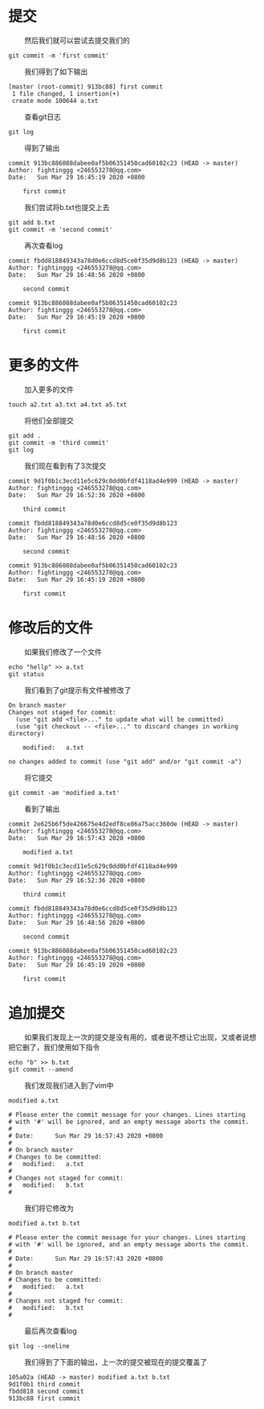 
# 提交
&emsp;&emsp; 然后我们就可以尝试去提交我们的
```
git commit -m 'first commit'
```
&emsp;&emsp; 我们得到了如下输出
```
[master (root-commit) 913bc88] first commit
 1 file changed, 1 insertion(+)
 create mode 100644 a.txt
```
&emsp;&emsp; 查看git日志
```
git log
```

<!---more-->
&emsp;&emsp; 得到了输出
```
commit 913bc886088dabee0af5b06351450cad60102c23 (HEAD -> master)
Author: fightinggg <246553278@qq.com>
Date:   Sun Mar 29 16:45:19 2020 +0800

    first commit
```
&emsp;&emsp; 我们尝试将b.txt也提交上去
```
git add b.txt
git commit -m 'second commit'
```
&emsp;&emsp; 再次查看log
```
commit fbdd818849343a78d0e6ccd8d5ce0f35d9d8b123 (HEAD -> master)
Author: fightinggg <246553278@qq.com>
Date:   Sun Mar 29 16:48:56 2020 +0800

    second commit

commit 913bc886088dabee0af5b06351450cad60102c23
Author: fightinggg <246553278@qq.com>
Date:   Sun Mar 29 16:45:19 2020 +0800

    first commit
```
# 更多的文件
&emsp;&emsp; 加入更多的文件
```
touch a2.txt a3.txt a4.txt a5.txt
```
&emsp;&emsp; 将他们全部提交
```
git add .
git commit -m 'third commit'
git log
```
&emsp;&emsp; 我们现在看到有了3次提交
```
commit 9d1f0b1c3ecd11e5c629c0dd0bfdf4118ad4e999 (HEAD -> master)
Author: fightinggg <246553278@qq.com>
Date:   Sun Mar 29 16:52:36 2020 +0800

    third commit

commit fbdd818849343a78d0e6ccd8d5ce0f35d9d8b123
Author: fightinggg <246553278@qq.com>
Date:   Sun Mar 29 16:48:56 2020 +0800

    second commit

commit 913bc886088dabee0af5b06351450cad60102c23
Author: fightinggg <246553278@qq.com>
Date:   Sun Mar 29 16:45:19 2020 +0800

    first commit
```

# 修改后的文件
&emsp;&emsp; 如果我们修改了一个文件
```
echo "hellp" >> a.txt
git status
```
&emsp;&emsp; 我们看到了git提示有文件被修改了
```
On branch master
Changes not staged for commit:
  (use "git add <file>..." to update what will be committed)
  (use "git checkout -- <file>..." to discard changes in working directory)

	modified:   a.txt

no changes added to commit (use "git add" and/or "git commit -a")
```
&emsp;&emsp; 将它提交
```
git commit -am 'modified a.txt'
```
&emsp;&emsp; 看到了输出
```
commit 2e625b6f5de426675e4d2edf8ce86a75acc360de (HEAD -> master)
Author: fightinggg <246553278@qq.com>
Date:   Sun Mar 29 16:57:43 2020 +0800

    modified a.txt

commit 9d1f0b1c3ecd11e5c629c0dd0bfdf4118ad4e999
Author: fightinggg <246553278@qq.com>
Date:   Sun Mar 29 16:52:36 2020 +0800

    third commit

commit fbdd818849343a78d0e6ccd8d5ce0f35d9d8b123
Author: fightinggg <246553278@qq.com>
Date:   Sun Mar 29 16:48:56 2020 +0800

    second commit

commit 913bc886088dabee0af5b06351450cad60102c23
Author: fightinggg <246553278@qq.com>
Date:   Sun Mar 29 16:45:19 2020 +0800

    first commit
```

# 追加提交
&emsp;&emsp; 如果我们发现上一次的提交是没有用的，或者说不想让它出现，又或者说想把它删了，我们使用如下指令
```
echo "b" >> b.txt
git commit --amend
```
&emsp;&emsp; 我们发现我们进入到了vim中
```
modified a.txt

# Please enter the commit message for your changes. Lines starting
# with '#' will be ignored, and an empty message aborts the commit.
#
# Date:      Sun Mar 29 16:57:43 2020 +0800
#
# On branch master
# Changes to be committed:
#	modified:   a.txt
#
# Changes not staged for commit:
#	modified:   b.txt
#
```
&emsp;&emsp; 我们将它修改为
```
modified a.txt b.txt

# Please enter the commit message for your changes. Lines starting
# with '#' will be ignored, and an empty message aborts the commit.
#
# Date:      Sun Mar 29 16:57:43 2020 +0800
#
# On branch master
# Changes to be committed:
#	modified:   a.txt
#
# Changes not staged for commit:
#	modified:   b.txt
#
```
&emsp;&emsp; 最后再次查看log
```
git log --oneline
```
&emsp;&emsp; 我们得到了下面的输出，上一次的提交被现在的提交覆盖了
```
105a02a (HEAD -> master) modified a.txt b.txt
9d1f0b1 third commit
fbdd818 second commit
913bc88 first commit
```

